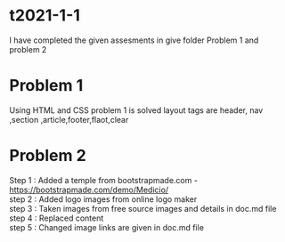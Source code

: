 # t2021-1-1
I have completed the given assesments  in give folder Problem 1 and problem 2

# Problem 1 
Using HTML and CSS problem 1 is solved
layout tags are header, nav ,section ,article,footer,flaot,clear


# Problem 2
Step 1  :  Added a temple from bootstrapmade.com - https://bootstrapmade.com/demo/Medicio/ <br />
step 2 : Added logo images from online logo maker <br />
step 3 : Taken images  from free source images and details in doc.md file <br />
step 4 : Replaced content <br />
step 5 : Changed image links are given in doc.md file <br />
